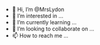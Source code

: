 - 👋 Hi, I’m @MrsLydon
- 👀 I’m interested in ...
- 🌱 I’m currently learning ...
- 💞️ I’m looking to collaborate on ...
- 📫 How to reach me ...

<!---
MrsLydon/MrsLydon is a ✨ special ✨ repository because its `README.md` (this file) appears on your GitHub profile.
You can click the Preview link to take a look at your changes.
--->
